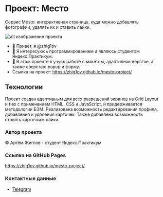 # Проект: Место

Cервис Mesto: интерактивная страница, куда можно добавлять фотографии, удалять их и ставить лайки.
<br/>

![alt изображение проекта](https://pictures.s3.yandex.net/resources/__2020-02-25__12.19.27_1621163780.png)

- 👋 Привет, я @zhig1ov
- 👀 Я интересуюсь программированием и являюсь студентом Яндекс.Практикум.
- 🌱 В этом проекте я учусь работе с макетом, адаптивной верстке, а также сверстаю popup и форму.
- Ссылка на проект: https://zhig1ov.github.io/mesto-project/

## Технологии
Проект создан адаптивным для всех разрешений экранов на Grid Layout и flex с применением HTML, CSS и JavaScript, и придерживается методологии БЭМ. Реализована возможность редактирования профиля, добавления и удаления карточек. Также добавлена возможность ставить карточкам лайки.

### Автор проекта
&copy; Артём Жиглов - студент Яндекс.Практикум

### Ссылка на GitHub Pages
https://zhig1ov.github.io/mesto-project/

### Контактные данные
* [Telegram](https://t.me/tmzlv)